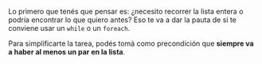 Lo primero que tenés que pensar es: ¿necesito recorrer la lista entera o podría encontrar lo que quiero antes? Eso te va a dar la pauta de si te conviene usar un `while` o un `foreach`.

Para simplificarte la tarea, podés tomá como precondición que **siempre va a haber al menos un par en la lista**.